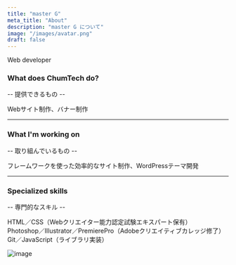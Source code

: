 ```yaml
---
title: "master G"
meta_title: "About"
description: "master G について"
image: "/images/avatar.png"
draft: false
---
```


Web developer

### What does ChumTech do?
-- 提供できるもの --

Webサイト制作、バナー制作

---

### What I'm working on

-- 取り組んでいるもの --

フレームワークを使った効率的なサイト制作、WordPressテーマ開発

---

### Specialized skills
-- 専門的なスキル --

HTML／CSS（Webクリエイター能力認定試験エキスパート保有）  
Photoshop／Illustrator／PremierePro（Adobeクリエイティブカレッジ修了）  
Git／JavaScript（ライブラリ実装）

 ![image](/images/skills.png)
